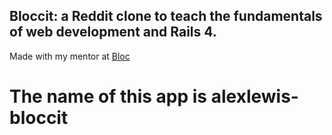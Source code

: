 
## Bloccit: a Reddit clone to teach the fundamentals of web development and Rails 4.  
  
Made with my mentor at [Bloc](http://bloc.io)

# The name of this app is alexlewis-bloccit
